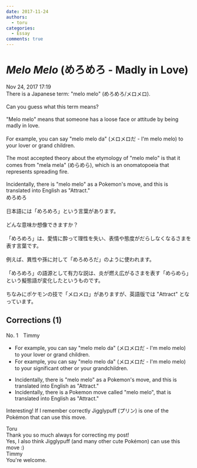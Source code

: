 ```yaml
---
date: 2017-11-24
authors:
  - toru
categories:
  - Essay
comments: true
---
```


# <strong><em>Melo Melo</strong></em> (めろめろ - Madly in Love)
<div class="date">Nov 24, 2017 17:19</div>
<div id="post"><div id="body_show_ori">
There is a Japanese term: "melo melo" (めろめろ/メロメロ).<br/><br/>Can you guess what this term means?<br/><br/>"Melo melo" means that someone has a loose face or attitude by being madly in love.<br/><br/>For example, you can say "melo melo da" (メロメロだ - I'm melo melo) to your lover or grand children.<br/><br/>The most accepted theory about the etymology of "melo melo" is that it comes from "mela mela" (めらめら), which is an onomatopoeia that represents spreading fire.<br/><br/>Incidentally, there is "melo melo" as a Pokemon's move, and this is translated into English as "Attract."
</div></div>

<!-- more -->

<div id="post_ja"><div id="body_show_mo">
めろめろ<br/><br/>日本語には「めろめろ」という言葉があります。<br/><br/>どんな意味か想像できますか？<br/><br/>「めろめろ」は、愛情に酔って理性を失い、表情や態度がだらしなくなるさまを表す言葉です。<br/><br/>例えば、異性や孫に対して「めろめろだ」のように使われます。<br/><br/>「めろめろ」の語源として有力な説は、炎が燃え広がるさまを表す「めらめら」という擬態語が変化したというものです。<br/><br/>ちなみにポケモンの技で「メロメロ」がありますが、英語版では "Attract" となっています。
</div></div>

## Corrections (1)
<div id="block"><div class="first_name"> No. 1　<span class="just_name">Timmy</span></div><div id="block2">
<ul class="correction_field">
<li class="incorrect">For example, you can say "melo melo da" (メロメロだ - I'm melo melo) to your lover or grand children.</li>
<li class="corrected correct">
For example, you can say "melo melo da" (メロメロだ - I'm melo melo) to your <span class="f_blue">significant other</span> or <span class="f_blue">your</span> grandchildren.
</li>
</ul>
<ul class="correction_field">
<li class="incorrect">Incidentally, there is "melo melo" as a Pokemon's move, and this is translated into English as "Attract."</li>
<li class="corrected correct">
Incidentally, there is a Pokemon move <span class="f_blue">called</span> "melo melo", <span class="f_blue">that</span> is translated into English as "Attract."
</li>
</ul>
<p class="comment_small">
 Interesting! If I remember correctly Jigglypuff (プリン) is one of the Pokémon that can use this move.
</p>

</div><div class="name"><span class="just_name">Toru</span><br>
Thank you so much always for correcting my post!<br/>Yes, I also think Jigglypuff (and many other cute Pokémon) can use this move :)
</div>
<div class="name"><span class="just_name">Timmy</span><br>
You're welcome.
</div>
</div>
